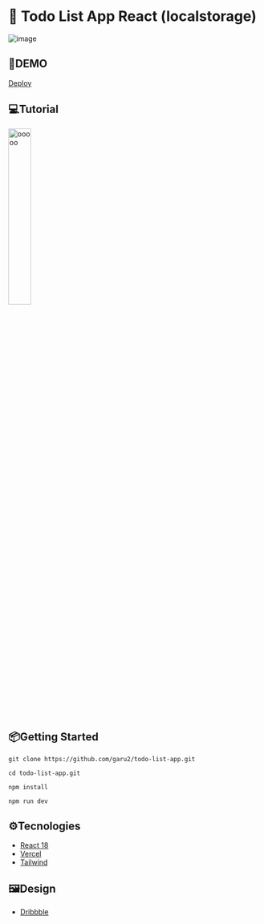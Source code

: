 # 🧐 Todo List App React (localstorage)
![image](https://res.cloudinary.com/dqd5x0s7w/image/upload/v1692322551/github/726shots_so-min_huz50x.jpg)

## 🚀DEMO
[Deploy](https://todo-list-orcin-eight.vercel.app/)
 
## 💻Tutorial
<a href='https://youtu.be/ooooo' target='_blank'>
    <img width='30%' src='https://img.youtube.com/vi/ooooo/mqdefault.jpg' alt='ooooo' />
</a>

## 📦Getting Started
```
git clone https://github.com/garu2/todo-list-app.git
```
```
cd todo-list-app.git
```
```
npm install
```
```
npm run dev
```
## ⚙Tecnologies
* [React 18](https://reactjs.org/)
* [Vercel](https://vercel.com/)
* [Tailwind](https://tailwindcss.com/)

## 🖼Design
* [Dribbble](https://dribbble.com/shots/3384144-Hello-Dribbble)